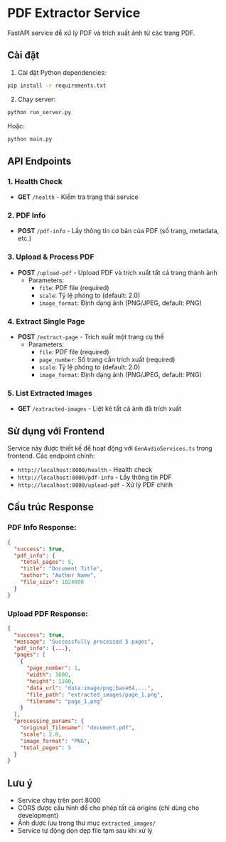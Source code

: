 # PDF Extractor Service

FastAPI service để xử lý PDF và trích xuất ảnh từ các trang PDF.

## Cài đặt

1. Cài đặt Python dependencies:
```bash
pip install -r requirements.txt
```

2. Chạy server:
```bash
python run_server.py
```

Hoặc:
```bash
python main.py
```

## API Endpoints

### 1. Health Check
- **GET** `/health` - Kiểm tra trạng thái service

### 2. PDF Info
- **POST** `/pdf-info` - Lấy thông tin cơ bản của PDF (số trang, metadata, etc.)

### 3. Upload & Process PDF
- **POST** `/upload-pdf` - Upload PDF và trích xuất tất cả trang thành ảnh
  - Parameters:
    - `file`: PDF file (required)
    - `scale`: Tỷ lệ phóng to (default: 2.0)
    - `image_format`: Định dạng ảnh (PNG/JPEG, default: PNG)

### 4. Extract Single Page
- **POST** `/extract-page` - Trích xuất một trang cụ thể
  - Parameters:
    - `file`: PDF file (required)
    - `page_number`: Số trang cần trích xuất (required)
    - `scale`: Tỷ lệ phóng to (default: 2.0)
    - `image_format`: Định dạng ảnh (PNG/JPEG, default: PNG)

### 5. List Extracted Images
- **GET** `/extracted-images` - Liệt kê tất cả ảnh đã trích xuất

## Sử dụng với Frontend

Service này được thiết kế để hoạt động với `GenAudioServices.ts` trong frontend. Các endpoint chính:

- `http://localhost:8000/health` - Health check
- `http://localhost:8000/pdf-info` - Lấy thông tin PDF
- `http://localhost:8000/upload-pdf` - Xử lý PDF chính

## Cấu trúc Response

### PDF Info Response:
```json
{
  "success": true,
  "pdf_info": {
    "total_pages": 5,
    "title": "Document Title",
    "author": "Author Name",
    "file_size": 1024000
  }
}
```

### Upload PDF Response:
```json
{
  "success": true,
  "message": "Successfully processed 5 pages",
  "pdf_info": {...},
  "pages": [
    {
      "page_number": 1,
      "width": 1600,
      "height": 1200,
      "data_url": "data:image/png;base64,...",
      "file_path": "extracted_images/page_1.png",
      "filename": "page_1.png"
    }
  ],
  "processing_params": {
    "original_filename": "document.pdf",
    "scale": 2.0,
    "image_format": "PNG",
    "total_pages": 5
  }
}
```

## Lưu ý

- Service chạy trên port 8000
- CORS được cấu hình để cho phép tất cả origins (chỉ dùng cho development)
- Ảnh được lưu trong thư mục `extracted_images/`
- Service tự động dọn dẹp file tạm sau khi xử lý
